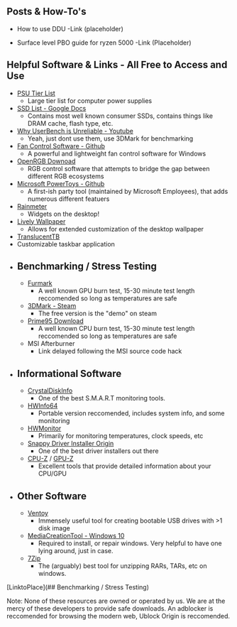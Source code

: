 ## Posts & How-To's

- How to use DDU -Link (placeholder)

- Surface level PBO guide for ryzen 5000 -Link (Placeholder)

## Helpful Software & Links - All Free to Access and Use

- [PSU Tier List](https://cultists.network/140/psu-tier-list/)
  - Large tier list for computer power supplies
- [SSD List - Google Docs](https://docs.google.com/spreadsheets/d/1B27_j9NDPU3cNlj2HKcrfpJKHkOf-Oi1DbuuQva2gT4)
  - Contains most well known consumer SSDs, contains things like DRAM cache, flash type, etc. 
- [Why UserBench is Unreliable - Youtube](https://www.youtube.com/watch?v=RQSBj2LKkWg)
  - Yeah, just dont use them, use 3DMark for benchmarking
- [Fan Control Software - Github](https://github.com/Rem0o/FanControl.Releases)
  - A powerful and lightweight fan control software for Windows
- [OpenRGB Downoad](https://openrgb.org/releases.html)
  - RGB control software that attempts to bridge the gap between different RGB ecosystems
- [Microsoft PowerToys - Github](https://github.com/microsoft/PowerToys)
  - A first-ish party tool (maintained by Microsoft Employees), that adds numerous different featuers
- [Rainmeter](https://www.rainmeter.net/)
  - Widgets on the desktop!
- [Lively Wallpaper](https://www.rocksdanister.com/lively/)
  - Allows for extended customization of the desktop wallpaper
 - [TranslucentTB](https://apps.microsoft.com/store/detail/translucenttb/9PF4KZ2VN4W9)
  - Customizable taskbar application
- ## Benchmarking / Stress Testing
  - [Furmark](https://geeks3d.com/furmark/)
    - A well known GPU burn test, 15-30 minute test length reccomended so long as temperatures are safe
  - [3DMark - Steam](https://store.steampowered.com/app/223850/3DMark/)
    - The free version is the "demo" on steam
  - [Prime95 Download](https://www.guru3d.com/files-details/prime95-download.html)
    - A well known CPU burn test, 15-30 minute test length reccomended so long as temperatures are safe
  - MSI Afterburner
    - Link delayed following the MSI source code hack
- ## Informational Software
  - [CrystalDiskInfo](https://crystalmark.info/en/software/crystaldiskinfo/)
    - One of the best S.M.A.R.T monitoring tools.
  - [HWInfo64](https://www.hwinfo.com/download/)
    - Portable version reccomended, includes system info, and some monitoring
  - [HWMonitor](https://www.cpuid.com/softwares/hwmonitor.html)
    - Primarily for monitoring temperatures, clock speeds, etc
  - [Snappy Driver Installer Origin](https://www.glenn.delahoy.com/snappy-driver-installer-origin/)
    - One of the best driver installers out there
  - [CPU-Z](https://www.cpuid.com/softwares/cpu-z.html) / [GPU-Z](https://www.techpowerup.com/gpuz/)
    - Excellent tools that provide detailed information about your CPU/GPU
- ## Other Software
  - [Ventoy](https://www.ventoy.net/en/download.html)
    - Immensely useful tool for creating bootable USB drives with >1 disk image
  - [MediaCreationTool - Windows 10](https://www.microsoft.com/en-us/software-download/windows10)
    - Required to install, or repair windows. Very helpful to have one lying around, just in case. 
  - [7Zip](https://www.7-zip.org/)
    - The (arguably) best tool for unzipping RARs, TARs, etc on windows. 
  
[LinktoPlace](## Benchmarking / Stress Testing)

Note: None of these resources are owned or operated by us. We are at the mercy of these developers to provide safe downloads. An adblocker is reccomended for browsing the modern web, Ublock Origin is reccomended. 
